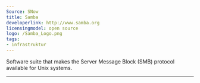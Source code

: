 ```yaml
---
Source: SNow
title: Samba
developerlink: http://www.samba.org
licensingmodel: open source
logo: /Samba_Logo.png
tags:
- infrastruktur
---
```

Software suite that makes the Server Message Block (SMB) protocol available for Unix systems.

---
